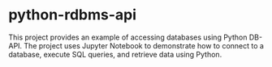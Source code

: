 # python-rdbms-api
This project provides an example of accessing databases using Python DB-API. The project uses Jupyter Notebook to demonstrate how to connect to a database, execute SQL queries, and retrieve data using Python.
